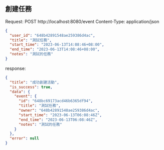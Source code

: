 ## 創建任務
Request:
POST http://localhost:8080/event
Content-Type: application/json

```json
{
  "user_id": "648b42891548ae259386d4ac",
  "title": "測試任務",
  "start_time": "2023-06-13T14:08:46+08:00",
  "end_time": "2023-06-13T14:08:46+08:00",
  "notes": "測試的任務"
}
```
response: 
```json
{
  "title": "成功創建活動",
  "is_success": true,
  "data": {
    "event": {
      "id": "648bc69173acd46b6365df94",
      "title": "測試任務",
      "owner": "648b42891548ae259386d4ac",
      "start_time": "2023-06-13T06:08:46Z",
      "end_time": "2023-06-13T06:08:46Z",
      "notes": "測試的任務"
    }
  },
  "error": null
}
```